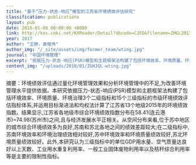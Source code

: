 ```yaml
---
title: "基于“压力-状态-响应”模型的江苏省环境绩效评估研究"
classification: publications
layout: pub
date: 2018-01-08 00:00:00 +0000
link: http://kns.cnki.net/KXReader/Detail?dbcode=CJFD&filename=ZHGL201703016&uid=WEEvREcwSlJHSldRa1Fhb09jSnZpSU1PYTYxSVV1bTMxQmo5NlpXaVZNVT0=$9A4hF_YAuvQ5obgVAqNKPCYcEjKensW4IQMovwHtwkF4VYPoHbKxJw!!
year: 2017
author: "王婷，袁增伟"
author_img: "/_site/assets/img/former_team/wting.jpg"
journal: "中国环境管理"
excerpt: "依据压力-状态-响应(PSR)模型和主题框架法构建了包括环境效率、环境质量、环境治理3个二级指标和15个三级指标的市级环境绩效评估指标体系,并运用目标渐进法和均权法计算了江苏省13个地级2015年的环境绩效指数。"
content_img: "/uploads/2018/01/ZGHJGL-wting.jpg"
---
```

摘要：环境绩效评估通过量化环境管理效果和分析环境管理中的不足,为改善环境管理水平提供依据。本研究依据压力-状态-响应(PSR)模型和主题框架法构建了包括环境效率、环境质量、环境治理3个二级指标和15个三级指标的市级环境绩效评估指标体系,并运用目标渐进法和均权法计算了江苏省13个地级2015年的环境绩效指数。结果显示,江苏省各地级市综合环境绩效指数分布在58.41(连云港市)\~74.98(苏州市)之间,且与经济发展水平正相关。从空间分布来看,位于苏中地区的城市综合环境绩效多为良好,苏南和苏北各地之间的绩效差距较大;在二级指标中,苏南环境效率和环境治理绩效相对较好,苏中环境效率和环境质量绩效较好,苏北环境质量绩效较好。此外,本研究认为三级指标中的单位GDP用水量、空气质量达良好以上天数、工业用水重复利用率、一般工业固体废物利用率以及秸秆综合利用率等是主要的限制性指标。
